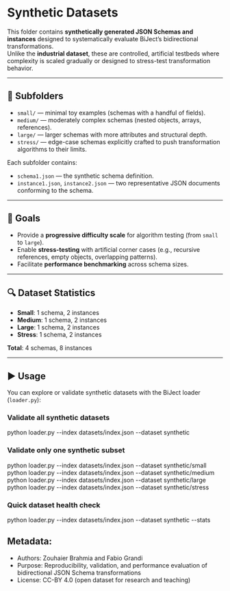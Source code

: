 # Synthetic Datasets

This folder contains **synthetically generated JSON Schemas and instances** designed to systematically evaluate BiJect’s bidirectional transformations.  
Unlike the **industrial dataset**, these are controlled, artificial testbeds where complexity is scaled gradually or designed to stress-test transformation behavior.

---

## 📂 Subfolders

- `small/` — minimal toy examples (schemas with a handful of fields).  
- `medium/` — moderately complex schemas (nested objects, arrays, references).  
- `large/` — larger schemas with more attributes and structural depth.  
- `stress/` — edge-case schemas explicitly crafted to push transformation algorithms to their limits.

Each subfolder contains:
- `schema1.json` — the synthetic schema definition.  
- `instance1.json`, `instance2.json` — two representative JSON documents conforming to the schema.  

---

## 🎯 Goals

- Provide a **progressive difficulty scale** for algorithm testing (from `small` to `large`).  
- Enable **stress-testing** with artificial corner cases (e.g., recursive references, empty objects, overlapping patterns).  
- Facilitate **performance benchmarking** across schema sizes.  

---

## 🔍 Dataset Statistics

- **Small**: 1 schema, 2 instances  
- **Medium**: 1 schema, 2 instances  
- **Large**: 1 schema, 2 instances  
- **Stress**: 1 schema, 2 instances  

**Total**: 4 schemas, 8 instances  

---

## ▶️ Usage

You can explore or validate synthetic datasets with the BiJect loader (`loader.py`):

### Validate all synthetic datasets
python loader.py --index datasets/index.json --dataset synthetic

### Validate only one synthetic subset
python loader.py --index datasets/index.json --dataset synthetic/small
python loader.py --index datasets/index.json --dataset synthetic/medium
python loader.py --index datasets/index.json --dataset synthetic/large
python loader.py --index datasets/index.json --dataset synthetic/stress

### Quick dataset health check
python loader.py --index datasets/index.json --dataset synthetic --stats

## Metadata:
- Authors: Zouhaier Brahmia and Fabio Grandi
- Purpose: Reproducibility, validation, and performance evaluation of bidirectional JSON Schema transformations
- License: CC-BY 4.0 (open dataset for research and teaching)